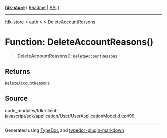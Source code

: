[**fdk-store**](../../../README.md) ( [Readme](../../../README.md) \| [API](../../../API.md) )

---

[fdk-store](../../../API.md) > [auth](../../README.md) > [<internal>](../README.md) > DeleteAccountReasons

# Function: DeleteAccountReasons()

> **DeleteAccountReasons**(): [`DeleteAccountReasons`](../type-aliases/type-alias.DeleteAccountReasons.md)

## Returns

[`DeleteAccountReasons`](../type-aliases/type-alias.DeleteAccountReasons.md)

## Source

node_modules/fdk-client-javascript/sdk/application/User/UserApplicationModel.d.ts:499

---

Generated using [TypeDoc](https://typedoc.org/) and [typedoc-plugin-markdown](https://www.npmjs.com/package/typedoc-plugin-markdown)
